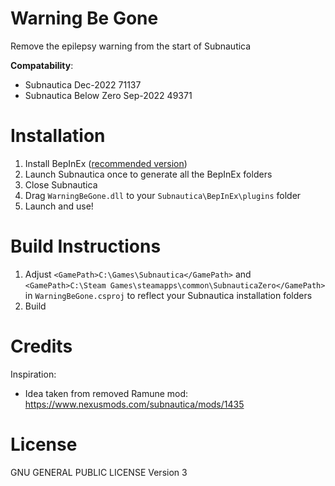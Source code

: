 # Warning Be Gone
Remove the epilepsy warning from the start of Subnautica

**Compatability**:
- Subnautica Dec-2022 71137
- Subnautica Below Zero Sep-2022 49371

# Installation
1. Install BepInEx ([recommended version](https://www.nexusmods.com/subnautica/mods/1108))
2. Launch Subnautica once to generate all the BepInEx folders
3. Close Subnautica
4. Drag `WarningBeGone.dll` to your `Subnautica\BepInEx\plugins` folder
5. Launch and use!

# Build Instructions
1. Adjust `<GamePath>C:\Games\Subnautica</GamePath>` and `<GamePath>C:\Steam Games\steamapps\common\SubnauticaZero</GamePath>` in `WarningBeGone.csproj` to reflect your Subnautica installation folders
2. Build

# Credits

Inspiration:
- Idea taken from removed Ramune mod: https://www.nexusmods.com/subnautica/mods/1435

# License
GNU GENERAL PUBLIC LICENSE Version 3